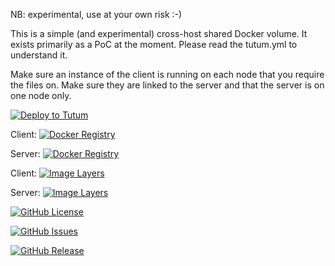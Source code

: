 NB: experimental, use at your own risk :-)

This is a simple (and experimental) cross-host shared Docker volume. It exists primarily as a PoC at the moment. Please read the tutum.yml to understand it.

Make sure an instance of the client is running on each node that you require the files on. Make sure they are linked to the server and that the server is on one node only.

[![Deploy to Tutum](https://s.tutum.co/deploy-to-tutum.svg)](https://dashboard.tutum.co/stack/deploy/)

Client: [![Docker Registry](https://img.shields.io/docker/pulls/vizzbuzz/rsync-store-client.svg)](https://registry.hub.docker.com/u/vizzbuzz/rsync-store-client)

Server: [![Docker Registry](https://img.shields.io/docker/pulls/vizzbuzz/rsync-store-server.svg)](https://registry.hub.docker.com/u/vizzbuzz/rsync-store-server)

Client: [![Image Layers](https://badge.imagelayers.io/vizzbuzz/rsync-store-client.svg)](https://imagelayers.io/?images=vizzbuzz/rsync-store-client:latest 'Get your own badge on imagelayers.io') 

Server: [![Image Layers](https://badge.imagelayers.io/vizzbuzz/rsync-store-server.svg)](https://imagelayers.io/?images=vizzbuzz/rsync-store-server:latest 'Get your own badge on imagelayers.io') 

[![GitHub License](https://img.shields.io/github/license/vizzbuzz/rsync-store.svg)](https://raw.githubusercontent.com/vizzbuzz/rsync-store/master/LICENSE)

[![GitHub Issues](https://img.shields.io/github/issues/vizzbuzz/rsync-store.svg)](https://github.com/vizzbuzz/rsync-store/issues)
    
[![GitHub Release](https://img.shields.io/github/release/vizzbuzz/rsync-store.svg)](https://github.com/vizzbuzz/rsync-store)

